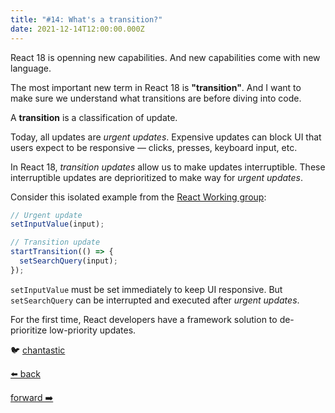 ```yaml
---
title: "#14: What's a transition?"
date: 2021-12-14T12:00:00.000Z
---
```


React 18 is openning new capabilities. And new capabilities come with new language.

The most important new term in React 18 is **"transition"**. And I want to make sure we understand what transitions are before diving into code.

A **transition** is a classification of update.

Today, all updates are _urgent updates_. Expensive updates can block UI that users expect to be responsive — clicks, presses, keyboard input, etc.

In React 18, _*transition* updates_ allow us to make updates interruptible. These interruptible updates are deprioritized to make way for _urgent updates_.

Consider this isolated example from the [React Working group](https://github.com/reactwg/react-18/discussions/41):

```js
// Urgent update
setInputValue(input);

// Transition update
startTransition(() => {
  setSearchQuery(input);
});
```

`setInputValue` must be set immediately to keep UI responsive.
But `setSearchQuery` can be interrupted and executed after _urgent updates_.

For the first time, React developers have a framework solution to de-prioritize low-priority updates.

🐦 [chantastic](https://chan.dev/twitter)

<div class="flex">

[⬅️ back](/lessons/reactholiday/2021/13)

<div class="mx-auto"></div>

[forward ➡️](/lessons/reactholiday/2021/15)

</div>
